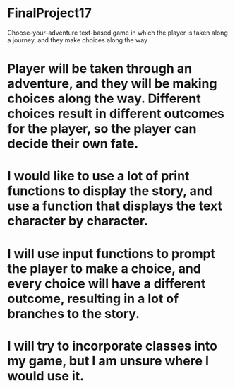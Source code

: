 # FinalProject17
Choose-your-adventure text-based game in which the player is taken along a journey, and they make choices along the way
# Player will be taken through an adventure, and they will be making choices along the way. Different choices result in different outcomes for the player, so the player can decide their own fate.

# I would like to use a lot of print functions to display the story, and use a function that displays the text character by character.

# I will use input functions to prompt the player to make a choice, and every choice will have a different outcome, resulting in a lot of branches to the story.

# I will try to incorporate classes into my game, but I am unsure where I would use it.








